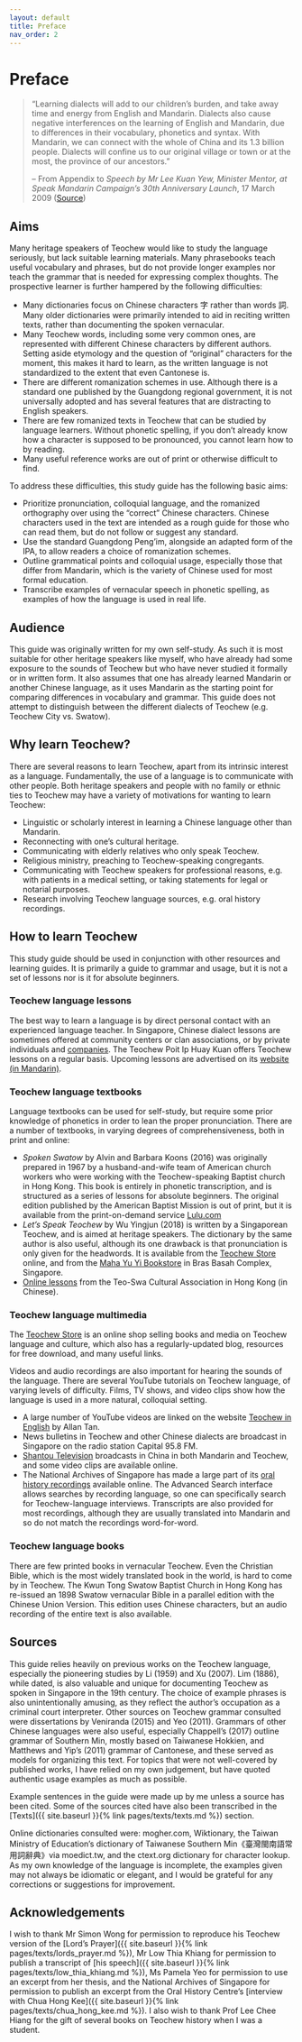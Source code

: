 ```yaml
---
layout: default
title: Preface
nav_order: 2
---
```


Preface
=======

> “Learning dialects will add to our children’s burden, and take away time and energy from English and Mandarin. Dialects also cause negative interferences on the learning of English and Mandarin, due to differences in their vocabulary, phonetics and syntax. With Mandarin, we can connect with the whole of China and its 1.3 billion people. Dialects will confine us to our original village or town or at the most, the province of our ancestors.”
>
> – From Appendix to *Speech by Mr Lee Kuan Yew, Minister Mentor, at Speak Mandarin Campaign’s 30th Anniversary Launch*, 17 March 2009 ([Source](http://www.nas.gov.sg/archivesonline/speeches/record-details/800148b7-115d-11e3-83d5-0050568939ad))

Aims
----

Many heritage speakers of Teochew would like to study the language seriously, but lack suitable learning materials. Many phrasebooks teach useful vocabulary and phrases, but do not provide longer examples nor teach the grammar that is needed for expressing complex thoughts. The prospective learner is further hampered by the following difficulties:

-   Many dictionaries focus on Chinese characters 字 rather than words 詞. Many older dictionaries were primarily intended to aid in reciting written texts, rather than documenting the spoken vernacular.
-   Many Teochew words, including some very common ones, are represented with different Chinese characters by different authors. Setting aside etymology and the question of “original” characters for the moment, this makes it hard to learn, as the written language is not standardized to the extent that even Cantonese is.
-   There are different romanization schemes in use. Although there is a standard one published by the Guangdong regional government, it is not universally adopted and has several features that are distracting to English speakers.
-   There are few romanized texts in Teochew that can be studied by language learners. Without phonetic spelling, if you don’t already know how a character is supposed to be pronounced, you cannot learn how to by reading.
-   Many useful reference works are out of print or otherwise difficult to find.

To address these difficulties, this study guide has the following basic aims:

-   Prioritize pronunciation, colloquial language, and the romanized orthography over using the “correct” Chinese characters. Chinese characters used in the text are intended as a rough guide for those who can read them, but do not follow or suggest any standard.
-   Use the standard Guangdong Peng’im, alongside an adapted form of the IPA, to allow readers a choice of romanization schemes.
-   Outline grammatical points and colloquial usage, especially those that differ from Mandarin, which is the variety of Chinese used for most formal education.
-   Transcribe examples of vernacular speech in phonetic spelling, as examples of how the language is used in real life.

Audience
--------

This guide was originally written for my own self-study. As such it is most suitable for other heritage speakers like myself, who have already had some exposure to the sounds of Teochew but who have never studied it formally or in written form. It also assumes that one has already learned Mandarin or another Chinese language, as it uses Mandarin as the starting point for comparing differences in vocabulary and grammar. This guide does not attempt to distinguish between the different dialects of Teochew (e.g. Teochew City vs. Swatow).

Why learn Teochew?
------------------

There are several reasons to learn Teochew, apart from its intrinsic interest as a language. Fundamentally, the use of a language is to communicate with other people. Both heritage speakers and people with no family or ethnic ties to Teochew may have a variety of motivations for wanting to learn Teochew:

-   Linguistic or scholarly interest in learning a Chinese language other than Mandarin.
-   Reconnecting with one’s cultural heritage.
-   Communicating with elderly relatives who only speak Teochew.
-   Religious ministry, preaching to Teochew-speaking congregants.
-   Communicating with Teochew speakers for professional reasons, e.g. with patients in a medical setting, or taking statements for legal or notarial purposes.
-   Research involving Teochew language sources, e.g. oral history recordings.

How to learn Teochew
--------------------

This study guide should be used in conjunction with other resources and learning guides. It is primarily a guide to grammar and usage, but it is not a set of lessons nor is it for absolute beginners.

### Teochew language lessons

The best way to learn a language is by direct personal contact with an experienced language teacher. In Singapore, Chinese dialect lessons are sometimes offered at community centers or clan associations, or by private individuals and [companies](https://learndialect.sg). The Teochew Poit Ip Huay Kuan offers Teochew lessons on a regular basis. Upcoming lessons are advertised on its [website (in Mandarin)](http://teochew.sg/).

### Teochew language textbooks

Language textbooks can be used for self-study, but require some prior knowledge of phonetics in order to lean the proper pronunciation. There are a number of textbooks, in varying degrees of comprehensiveness, both in print and online:

-   *Spoken Swatow* by Alvin and Barbara Koons (2016) was originally prepared in 1967 by a husband-and-wife team of American church workers who were working with the Teochew-speaking Baptist church in Hong Kong. This book is entirely in phonetic transcription, and is structured as a series of lessons for absolute beginners. The original edition published by the American Baptist Mission is out of print, but it is available from the print-on-demand service [Lulu.com](https://www.lulu.com/shop/search.ep?keyWords=Spoken+Swatow&type)
-   *Let’s Speak Teochew* by Wu Yingjun (2018) is written by a Singaporean Teochew, and is aimed at heritage speakers. The dictionary by the same author is also useful, although its one drawback is that pronunciation is only given for the headwords. It is available from the [Teochew Store](https://www.theteochewstore.org/products/lets-speak-teochew) online, and from the [Maha Yu Yi Bookstore](https://www.yuyi.com.sg) in Bras Basah Complex, Singapore.
-   [Online lessons](http://www.tc-culture.hk/lang/index.html) from the Teo-Swa Cultural Association in Hong Kong (in Chinese).

### Teochew language multimedia

The [Teochew Store](https://www.theteochewstore.org/) is an online shop selling books and media on Teochew language and culture, which also has a regularly-updated blog, resources for free download, and many useful links.

Videos and audio recordings are also important for hearing the sounds of the language. There are several YouTube tutorials on Teochew language, of varying levels of difficulty. Films, TV shows, and video clips show how the language is used in a more natural, colloquial setting.

-   A large number of YouTube videos are linked on the website [Teochew in English](http://teochewinenglish.weebly.com/) by Allan Tan.
-   News bulletins in Teochew and other Chinese dialects are broadcast in Singapore on the radio station Capital 95.8 FM.
-   [Shantou Television](http://www.strtv.cn/) broadcasts in China in both Mandarin and Teochew, and some video clips are available online.
-   The National Archives of Singapore has made a large part of its [oral history recordings](http://www.nas.gov.sg/archivesonline/oral_history_interviews/) available online. The Advanced Search interface allows searches by recording language, so one can specifically search for Teochew-language interviews. Transcripts are also provided for most recordings, although they are usually translated into Mandarin and so do not match the recordings word-for-word.

### Teochew language books

There are few printed books in vernacular Teochew. Even the Christian Bible, which is the most widely translated book in the world, is hard to come by in Teochew. The Kwun Tong Swatow Baptist Church in Hong Kong has re-issued an 1898 Swatow vernacular Bible in a parallel edition with the Chinese Union Version. This edition uses Chinese characters, but an audio recording of the entire text is also available.

Sources
-------

This guide relies heavily on previous works on the Teochew language, especially the pioneering studies by Li (1959) and Xu (2007). Lim (1886), while dated, is also valuable and unique for documenting Teochew as spoken in Singapore in the 19th century. The choice of example phrases is also unintentionally amusing, as they reflect the author’s occupation as a criminal court interpreter. Other sources on Teochew grammar consulted were dissertations by Veniranda (2015) and Yeo (2011). Grammars of other Chinese languages were also useful, especially Chappell’s (2017) outline grammar of Southern Min, mostly based on Taiwanese Hokkien, and Matthews and Yip’s (2011) grammar of Cantonese, and these served as models for organizing this text. For topics that were not well-covered by published works, I have relied on my own judgement, but have quoted authentic usage examples as much as possible.

Example sentences in the guide were made up by me unless a source has been cited. Some of the sources cited have also been transcribed in the [Texts]({{ site.baseurl }}{% link pages/texts/texts.md %}) section.

Online dictionaries consulted were: mogher.com, Wiktionary, the Taiwan Ministry of Education’s dictionary of Taiwanese Southern Min《臺灣閩南語常用詞辭典》via moedict.tw, and the ctext.org dictionary for character lookup. As my own knowledge of the language is incomplete, the examples given may not always be idiomatic or elegant, and I would be grateful for any corrections or suggestions for improvement.

Acknowledgements
----------------

I wish to thank Mr Simon Wong for permission to reproduce his Teochew version of the [Lord’s Prayer]({{ site.baseurl }}{% link pages/texts/lords_prayer.md %}), Mr Low Thia Khiang for permission to publish a transcript of [his speech]({{ site.baseurl }}{% link pages/texts/low_thia_khiang.md %}), Ms Pamela Yeo for permission to use an excerpt from her thesis, and the National Archives of Singapore for permission to publish an excerpt from the Oral History Centre’s [interview with Chua Hong Kee]({{ site.baseurl }}{% link pages/texts/chua_hong_kee.md %}). I also wish to thank Prof Lee Chee Hiang for the gift of several books on Teochew history when I was a student.
